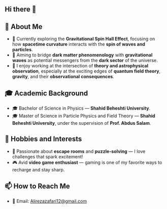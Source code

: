 ## Hi there 👋
## 🚀 About Me
- 🔭 Currently exploring the **Gravitational Spin Hall Effect**, focusing on how **spacetime curvature** interacts with the **spin of waves and particles**.
- 🌌 Aiming to bridge **dark matter phenomenology** with **gravitational waves** as potential messengers from the **dark sector** of the universe.
- 🧠 I enjoy working at the intersection of **theory and astrophysical observation**, especially at the exciting edges of **quantum field theory**, **gravity**, and their **observational consequences**.

## 🎓 Academic Background
- 🎓 Bachelor of Science in Physics — **Shahid Beheshti University**.
- 🎓 Master of Science in Particle Physics and Field Theory — **Shahid Beheshti University**, under the supervision of **Prof. Abdus Salam**.

## 🎯 Hobbies and Interests
- 🧩 Passionate about **escape rooms** and **puzzle-solving** — I love challenges that spark excitement!
- 🎮 Avid **video game enthusiast** — gaming is one of my favorite ways to recharge and stay sharp.

## 📫 How to Reach Me
- 📧 Email: [Alirezazafari12@gmail.com](mailto:Alirezazafari12@gmail.com)

